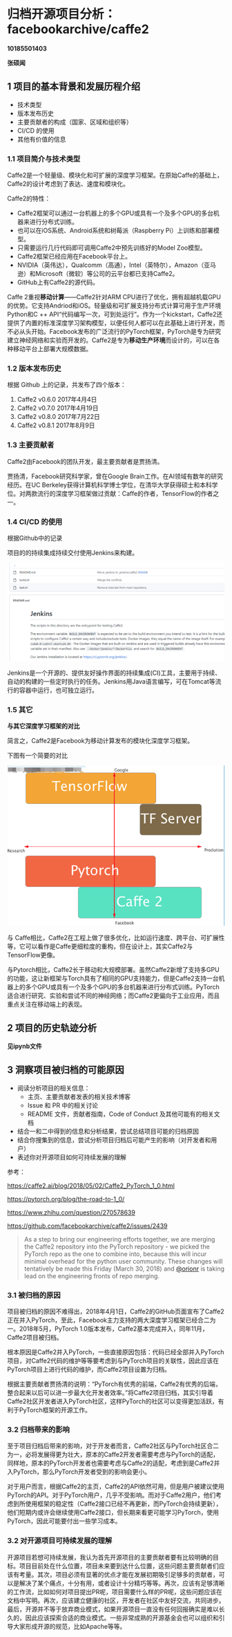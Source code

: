 # 归档开源项目分析：facebookarchive/caffe2

**10185501403**

**张硕闻**

## 1 项目的基本背景和发展历程介绍

- 技术类型
- 版本发布历史
- 主要贡献者的构成（国家、区域和组织等）
- CI/CD 的使用
- 其他有价值的信息

### 1.1 项目简介与技术类型

Caffe2是一个轻量级、模块化和可扩展的深度学习框架。在原始Caffe的基础上，Caffe2的设计考虑到了表达、速度和模块化。

Caffe2的特性：

- Caffe2框架可以通过一台机器上的多个GPU或具有一个及多个GPU的多台机器来进行分布式训练。
- 也可以在iOS系统、Android系统和树莓派（Raspberry Pi）上训练和部署模型。
- 只需要运行几行代码即可调用Caffe2中预先训练好的Model Zoo模型。
- Caffe2框架已经应用在Facebook平台上。
- NVIDIA（英伟达），Qualcomm（高通），Intel（英特尔），Amazon（亚马逊）和Microsoft（微软）等公司的云平台都已支持Caffe2。
- GitHub上有Caffe2的源代码。

Caffe 2重视**移动计算**——Caffe2针对ARM CPU进行了优化，拥有超越机载GPU的优势。它支持Andriod和iOS。轻量级和可扩展支持分布式计算可用于生产环境Python和C ++ API“代码编写一次，可到处运行”。作为一个kickstart，Caffe2还提供了内置的标准深度学习架构模型，以便任何人都可以在此基础上进行开发，而不必从头开始。Facebook发布的广泛流行的PyTorch框架，PyTorch是专为研究建立神经网络和实验而开发的。Caffe2是专为**移动生产环境**而设计的，可以在各种移动平台上部署大规模数据。

### 1.2 版本发布历史

根据 Github 上的记录，共发布了四个版本：

1. Caffe2 v0.6.0 2017年4月4日
2. Caffe2 v0.7.0 2017年4月19日
3. Caffe2 v0.8.0 2017年7月22日
4. Caffe2 v0.8.1 2017年8月9日

### 1.3 主要贡献者

Caffe2由Facebook的团队开发，最主要贡献者是贾扬清。

贾扬清，Facebook研究科学家，曾在Google Brain工作。在AI领域有数年的研究经历。在UC Berkeley获得计算机科学博士学位，在清华大学获得硕士和本科学位。对两款流行的深度学习框架做过贡献：Caffe的作者，TensorFlow的作者之一。

### 1.4 CI/CD 的使用

根据Github中的记录

项目的的持续集成持续交付使用Jenkins来构建。

![](image/1.png)



Jenkins是一个开源的、提供友好操作界面的持续集成(CI)工具，主要用于持续、自动的构建的一些定时执行的任务。Jenkins用Java语言编写，可在Tomcat等流行的容器中运行，也可独立运行。

### 1.5 其它

**与其它深度学习框架的对比**

简言之，Caffe2是Facebook为移动计算发布的模块化深度学习框架。

下图有一个简要的对比

![](image/2.png)



与 Caffe相比，Caffe2在工程上做了很多优化，比如运行速度、跨平台、可扩展性等，它可以看作是Caffe更细粒度的重构，但在设计上，其实Caffe2与TensorFlow更像。

与Pytorch相比，Caffe2长于移动和大规模部署。虽然Caffe2新增了支持多GPU的功能，这让新框架与Torch具有了相同的GPU支持能力，但是Caffe2支持一台机器上的多个GPU或具有一个及多个GPU的多台机器来进行分布式训练。PyTorch适合进行研究、实验和尝试不同的神经网络；而Caffe2更偏向于工业应用，而且重点关注在移动端上的表现。

## 2 项目的历史轨迹分析

**见ipynb文件**

## 3 洞察项目被归档的可能原因

- 阅读分析项目的相关信息：
  - 主页、主要贡献者发表的相关技术博客
  - Issue 和 PR 中的相关讨论
  - README 文件，贡献者指南，Code of Conduct 及其他可能有的相关文档
- 结合一和二中得到的信息和分析结果，尝试总结项目可能的归档原因
- 结合你搜集到的信息，尝试分析项目归档后可能产生的影响（对开发者和用户）
- 表述你对开源项目如何可持续发展的理解

参考：

https://caffe2.ai/blog/2018/05/02/Caffe2_PyTorch_1_0.html

https://pytorch.org/blog/the-road-to-1_0/

https://www.zhihu.com/question/270578639

https://github.com/facebookarchive/caffe2/issues/2439

> As a step to bring our engineering efforts together, we are merging the Caffe2 repository into the PyTorch repository - we picked the PyTorch repo as the one to combine into, because this will incur minimal overhead for the python user community. These changes will tentatively be made this Friday (March 30, 2018) and [@orionr](https://github.com/orionr) is taking lead on the engineering fronts of repo merging.

### 3.1 被归档的原因

项目被归档的原因不难得出，2018年4月1日，Caffe2的GitHub页面宣布了Caffe2正在并入PyTorch，至此，Facebook主力支持的两大深度学习框架已经合二为一。2018年5月，PyTorch 1.0版本发布，Caffe2基本完成并入，同年11月，Caffe2项目被归档。

根本原因是Caffe2并入PyTorch，一些直接原因包括：代码已经全部并入PyTorch项目，对Caffe2代码的维护等等要考虑到与PyTorch项目的关联性，因此应该在PyTorch项目上进行代码的维护，而Caffe2项目设置为归档。

根据主要贡献者贾扬清的说明：“PyTorch有优秀的前端，Caffe2有优秀的后端，整合起来以后可以进一步最大化开发者效率。”将Caffe2项目归档，其实引导着Caffe2社区开发者进入PyTorch社区，这样PyTorch的社区可以变得更加活跃，有利于PyTorch框架的开源工作。

### 3.2 归档带来的影响

至于项目归档后带来的影响，对于开发者而言，Caffe2社区与PyTorch社区合二为一，必将发展得更为壮大，原本的Caffe2开发者需要考虑与PyTorch的适配，同样地，原本的PyTorch开发者也需要考虑与Caffe2的适配，考虑到是Caffe2并入PyTorch，那么PyTorch开发者受到的影响会更小。

对于用户而言，根据Caffe2的主页，Caffe2的API依然可用，但是用户被建议使用PyTorch的API。对于PyTorch用户，几乎不受影响。而对于Caffe2用户，他们考虑到所使用框架的稳定性（Caffe2接口已经不再更新，而PyTorch会持续更新），他们短期内或许会继续使用Caffe2接口，但长期来看更可能学习PyTorch，使用PyTorch，因此可能要付出一些学习成本。

### 3.2 对开源项目可持续发展的理解

开源项目若想可持续发展，我认为首先开源项目的主要贡献者要有比较明确的目标。项目目前处在什么位置，项目未来要到达什么位置，这些问题主要贡献者们应该有考量。其次，项目必须有显著的优点才能在发展初期吸引足够多的贡献者，可以是解决了某个痛点，十分有用，或者设计十分精巧等等。再次，应该有足够清晰的工作流，比如如何对项目提出PR呢，项目需要什么样的PR呢，这些问题应该在文档中写明。再次，应该建立健康的社区，开发者在社区中友好交流，共同进步。最后，开源并不等于放弃商业模式，如果开源项目一直没有任何回报确实是难以长久的，因此应该探索合适的商业模式。一些非常成熟的开源基金会也可以组织和引导大家形成开源的规范，比如Apache等等。











